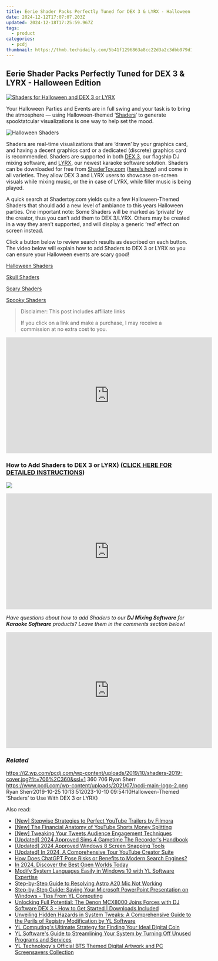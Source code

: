 ```yaml
---
title: Eerie Shader Packs Perfectly Tuned for DEX 3 & LYRX - Halloween Edition
date: 2024-12-12T17:07:07.203Z
updated: 2024-12-18T17:25:59.967Z
tags:
  - product
categories:
  - pcdj
thumbnail: https://thmb.techidaily.com/5b41f1296863a8cc22d3a2c3dbb979d19c4362b2b1c96fbfb8d71b7193c17bd8.jpg
---
```


## Eerie Shader Packs Perfectly Tuned for DEX 3 & LYRX - Halloween Edition

[![Shaders for Halloween and DEX 3 or LYRX](https://i2.wp.com/pcdj.com/wp-content/uploads/2019/10/shaders-2019-cover.jpg?resize=706%2C321&ssl=1)](https://i2.wp.com/pcdj.com/wp-content/uploads/2019/10/shaders-2019-cover.jpg?fit=706%2C360&ssl=1 "Shaders for Halloween and DEX 3 or LYRX")

Your Halloween Parties and Events are in full swing and your task is to bring the atmosphere — using Halloween-themed ‘[Shaders](https://www.shadertoy.com/about)‘ to generate spooktatcular visualizations is one way to help set the mood.

![Halloween Shaders](https://i1.wp.com/pcdj.com/wp-content/uploads/2019/10/halloweenshader2.jpg?fit=300%2C300&ssl=1 "Halloween Shaders")

Shaders are real-time visualizations that are ‘drawn’ by your graphics card, and having a decent graphics card or a dedicated (discrete) graphics card is recommended. Shaders are supported in both [DEX 3](https://tools.techidaily.com/pcdj/products/), our flagship DJ mixing software, and [LYRX](http://www.lyrxkaraoke.com/), our newest karaoke software solution. Shaders can be downloaded for free from [ShaderToy.com](http://www.shadertoy.com) ([here’s how](https://tools.techidaily.com/pcdj/products/)) and come in all varieties. They allow DEX 3 and LYRX users to showcase on-screen visuals while mixing music, or the in case of LYRX, while filler music is being played.

A quick search at Shadertoy.com yields quite a few Halloween-Themed Shaders that should add a new level of ambiance to this years Halloween parties. One important note: Some Shaders will be marked as ‘private’ by the creator, thus you can’t add them to DEX 3/LYRX. Others may be created in a way they aren’t supported, and will display a generic ‘red’ effect on screen instead.

Click a button below to review search results as described on each button. The video below will explain how to add Shaders to DEX 3 or LYRX so you can ensure your Halloween events are scary good!

[Halloween Shaders](https://www.shadertoy.com/results?query=halloween)

[Skull Shaders](https://www.shadertoy.com/results?query=Skull)

[Scary Shaders](https://www.shadertoy.com/results?query=Scary)

[Spooky Shaders](https://www.shadertoy.com/results?query=spooky)

>  Disclaimer: This post includes affiliate links
>
>  If you click on a link and make a purchase, I may receive a commission at no extra cost to you.
>

<!-- affiliate ads begin -->
<iframe width="560" height="315" src="https://www.youtube.com/embed/MHafwnWSEQk?si=rejNVNpJZH2SqNLy" title="YouTube video player" frameborder="0" allow="accelerometer; autoplay; clipboard-write; encrypted-media; gyroscope; picture-in-picture; web-share" referrerpolicy="strict-origin-when-cross-origin" allowfullscreen></iframe>
<!-- affiliate ads end -->

### How to Add Shaders to DEX 3 or LYRX) ([CLICK HERE FOR DETAILED INSTRUCTIONS](https://tools.techidaily.com/pcdj/products/))

![](https://i0.wp.com/www.pcdj.com/vidupload/SHADER-demo.gif?w=1500&ssl=1)

<!-- affiliate ads begin -->
<iframe width="560" height="315" src="https://www.youtube.com/embed/MmTJlcwgyrQ?si=x3hba82M0tT57fj7" title="YouTube video player" frameborder="0" allow="accelerometer; autoplay; clipboard-write; encrypted-media; gyroscope; picture-in-picture; web-share" referrerpolicy="strict-origin-when-cross-origin" allowfullscreen></iframe>
<!-- affiliate ads end -->

_Have questions about how to add Shaders to our **DJ Mixing Software** for **Karaoke Software** products? Leave them in the comments section below!_

<!-- affiliate ads begin -->
<iframe width="560" height="315" src="https://www.youtube.com/embed/6kzbT13ds3M?si=hBInu0Or-cX2ANJF" title="YouTube video player" frameborder="0" allow="accelerometer; autoplay; clipboard-write; encrypted-media; gyroscope; picture-in-picture; web-share" referrerpolicy="strict-origin-when-cross-origin" allowfullscreen></iframe>
<!-- affiliate ads end -->

### _Related_

https://i2.wp.com/pcdj.com/wp-content/uploads/2019/10/shaders-2019-cover.jpg?fit=706%2C360&ssl=1 360 706 Ryan Sherr https://www.pcdj.com/wp-content/uploads/2021/07/pcdj-main-logo-2.png Ryan Sherr2019-10-25 10:13:512023-10-10 09:54:10Halloween-Themed ‘Shaders’ to Use With DEX 3 or LYRX}

<ins class="adsbygoogle"
     style="display:block"
     data-ad-format="autorelaxed"
     data-ad-client="ca-pub-7571918770474297"
     data-ad-slot="1223367746"></ins>

<ins class="adsbygoogle"
     style="display:block"
     data-ad-client="ca-pub-7571918770474297"
     data-ad-slot="8358498916"
     data-ad-format="auto"
     data-full-width-responsive="true"></ins>

<span class="atpl-alsoreadstyle">Also read:</span>
<div><ul>
<li><a href="https://youtube-lab.techidaily.com/tepwise-strategies-to-perfect-youtube-trailers-by-filmora/"><u>[New] Stepwise Strategies to Perfect YouTube Trailers by Filmora</u></a></li>
<li><a href="https://facebook-record-videos.techidaily.com/new-the-financial-anatomy-of-youtube-shorts-money-splitting/"><u>[New] The Financial Anatomy of YouTube Shorts Money Splitting</u></a></li>
<li><a href="https://twitter-videos.techidaily.com/new-tweaking-your-tweets-audience-engagement-techniques/"><u>[New] Tweaking Your Tweets Audience Engagement Techniques</u></a></li>
<li><a href="https://screen-activity-recording.techidaily.com/updated-2024-approved-sims-4-gametime-the-recorders-handbook/"><u>[Updated] 2024 Approved Sims 4 Gametime The Recorder's Handbook</u></a></li>
<li><a href="https://video-capture.techidaily.com/updated-2024-approved-windows-8-screen-snapping-tools/"><u>[Updated] 2024 Approved Windows 8 Screen Snapping Tools</u></a></li>
<li><a href="https://youtube-lab.techidaily.com/ed-in-2024-a-comprehensive-tour-youtube-creator-suite/"><u>[Updated] In 2024, A Comprehensive Tour YouTube Creator Suite</u></a></li>
<li><a href="https://tech-revival.techidaily.com/how-does-chatgpt-pose-risks-or-benefits-to-modern-search-engines/"><u>How Does ChatGPT Pose Risks or Benefits to Modern Search Engines?</u></a></li>
<li><a href="https://screen-recording.techidaily.com/in-2024-discover-the-best-open-worlds-today/"><u>In 2024, Discover the Best Open Worlds Today</u></a></li>
<li><a href="https://discover-bits.techidaily.com/modify-system-languages-easily-in-windows-10-with-yl-software-expertise/"><u>Modify System Languages Easily in Windows 10 with YL Software Expertise</u></a></li>
<li><a href="https://sound-issues.techidaily.com/step-by-step-guide-to-resolving-astro-a20-mic-not-working/"><u>Step-by-Step Guide to Resolving Astro A20 Mic Not Working</u></a></li>
<li><a href="https://discover-bits.techidaily.com/step-by-step-guide-saving-your-microsoft-powerpoint-presentation-on-windows-tips-from-yl-computing/"><u>Step-by-Step Guide: Saving Your Microsoft PowerPoint Presentation on Windows - Tips From YL Computing</u></a></li>
<li><a href="https://discover-bits.techidaily.com/unlocking-full-potential-the-denon-mcx8000-joins-forces-with-dj-software-dex-3-how-to-get-started-downloads-included/"><u>Unlocking Full Potential: The Denon MCX8000 Joins Forces with DJ Software DEX 3 - How to Get Started | Downloads Included</u></a></li>
<li><a href="https://discover-bits.techidaily.com/unveiling-hidden-hazards-in-system-tweaks-a-comprehensive-guide-to-the-perils-of-registry-modification-by-yl-software/"><u>Unveiling Hidden Hazards in System Tweaks: A Comprehensive Guide to the Perils of Registry Modification by YL Software</u></a></li>
<li><a href="https://discover-bits.techidaily.com/yl-computings-ultimate-strategy-for-finding-your-ideal-digital-coin/"><u>YL Computing's Ultimate Strategy for Finding Your Ideal Digital Coin</u></a></li>
<li><a href="https://discover-bits.techidaily.com/yl-softwares-guide-to-streamlining-your-system-by-turning-off-unused-programs-and-services/"><u>YL Software's Guide to Streamlining Your System by Turning Off Unused Programs and Services</u></a></li>
<li><a href="https://discover-bits.techidaily.com/yl-technologys-official-bts-themed-digital-artwork-and-pc-screensavers-collection/"><u>YL Technology's Official BTS Themed Digital Artwork and PC Screensavers Collection</u></a></li>
</ul></div>

